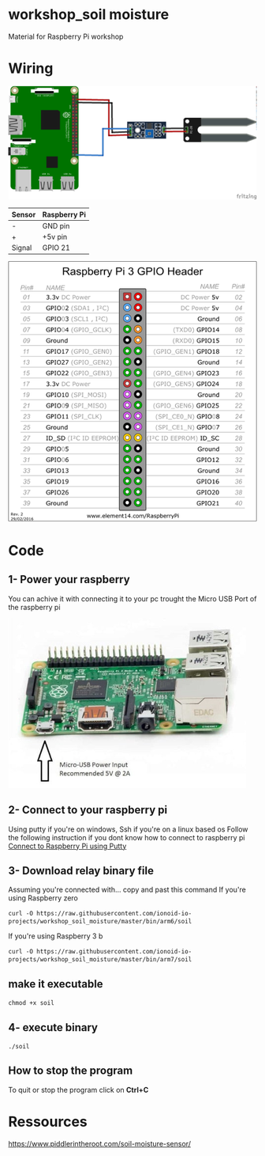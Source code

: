 # workshop_soil moisture
Material for Raspberry Pi workshop

# Wiring

![Lighting an LED](doc/img/SoilMoisture.png)

|Sensor                | Raspberry Pi                  |
|-------------------|---------------------------------|
|-                  | GND pin                         |
|+                  | +5v pin                         |
|Signal             | GPIO 21                         |

![wiring](doc/img/gpio.png)

# Code

## 1- Power your raspberry

You can achive it with connecting it to your pc trought the Micro USB Port of the raspberry pi

![power](doc/img/1-min.jpg)

## 2- Connect to your raspberry pi
Using putty if you're on windows, Ssh if you're on a linux based os
Follow the following instruction if you dont know how to connect to raspberry pi
[Connect to Raspberry Pi using Putty](https://github.com/ionoid-io-projects/workshop/blob/master/doc/od-iot-raspbian-rpi-zero-windows.md#5-first-boot)

## 3- Download relay binary file

Assuming you're connected with... copy and past this command
If you're using Raspberry zero
```
curl -O https://raw.githubusercontent.com/ionoid-io-projects/workshop_soil_moisture/master/bin/arm6/soil
```

If you're using Raspberry 3 b
```
curl -O https://raw.githubusercontent.com/ionoid-io-projects/workshop_soil_moisture/master/bin/arm7/soil
```
## make it executable
```
chmod +x soil
```

## 4- execute binary
```
./soil
```

## How to stop the program
To quit or stop the program click on **Ctrl+C**

# Ressources
https://www.piddlerintheroot.com/soil-moisture-sensor/

